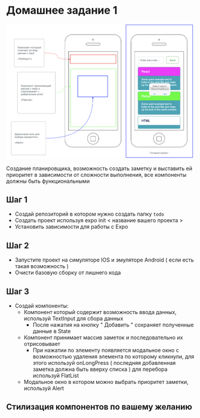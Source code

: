# Домашнее задание 1

![preview](./mockup/todo-task-1.png)

Создание планировщика, возможность создать заметку и выставить ей приоритет в зависимости
от сложности выполнения, все компоненты должны быть функциональными

## Шаг 1
- Создай репозиторий в котором нужно создать папку `todo`
- Создать проект используя expo init < название вашего проекта >
- Установить зависимости для работы с Expo

## Шаг 2
- Запустите проект на симуляторе IOS и эмуляторе Android ( если есть такая возможность )
- Очисти базовую сборку от лишнего кода

## Шаг 3
- Создай компоненты:
  - Компонент который содержит возможность ввода данных, используй TextInput для сбора данных
    - После нажатия на кнопку " Добавить " сохраняет полученные данные в State
  - Компонент принимает массив заметок и последовательно их отрисовывает
    - При нажатии по элементу появляется модальное окно с возможностью удаления элемента
      по которому кликнули, для этого используй onLongPress
  ( последняя добавленная заметка должна быть вверху списка ) для перебора используй FlatList
  - Модальное окно в котором можно выбрать приоритет заметки, используй Alert 
  
## Стилизация компонентов по вашему желанию

